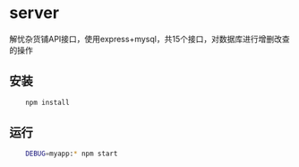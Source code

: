 # server

解忧杂货铺API接口，使用express+mysql，共15个接口，对数据库进行增删改查的操作

## 安装
```bash
    npm install
```

## 运行
```bash
    DEBUG=myapp:* npm start
```
